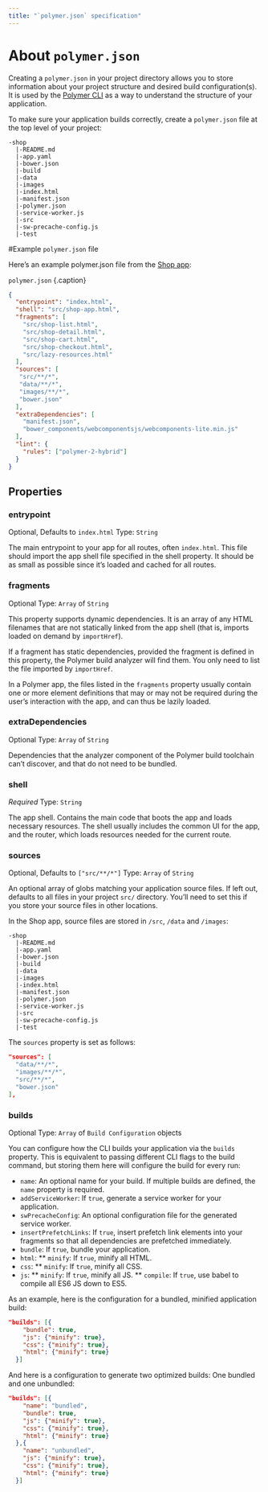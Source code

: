 ```yaml
---
title: "`polymer.json` specification"
---
```


<!-- toc -->

# About `polymer.json`

Creating a `polymer.json` in your project directory allows you to store information about your project structure and desired build configuration(s). It is used by the [Polymer CLI](sdffsdkjhk) as a way to understand the structure of your application.

To make sure your application builds correctly, create a `polymer.json` file at the top level of your project:

```
-shop
  |-README.md
  |-app.yaml
  |-bower.json
  |-build
  |-data
  |-images
  |-index.html
  |-manifest.json
  |-polymer.json
  |-service-worker.js
  |-src
  |-sw-precache-config.js
  |-test
```

#Example `polymer.json` file

Here’s an example polymer.json file from the [Shop app](https://github.com/Polymer/shop):

`polymer.json`
{.caption}
```json
{
  "entrypoint": "index.html",
  "shell": "src/shop-app.html",
  "fragments": [
    "src/shop-list.html",
    "src/shop-detail.html",
    "src/shop-cart.html",
    "src/shop-checkout.html",
    "src/lazy-resources.html"
  ],
  "sources": [
   "src/**/*",
   "data/**/*",
   "images/**/*",
   "bower.json"
  ],
  "extraDependencies": [
    "manifest.json",
    "bower_components/webcomponentsjs/webcomponents-lite.min.js"
  ],
  "lint": {
    "rules": ["polymer-2-hybrid"]
  }
}
```

## Properties

### entrypoint
Optional, Defaults to `index.html`
Type: `String`

The main entrypoint to your app for all routes, often `index.html`. This file should import the app shell file specified in the shell property. It should be as small as possible since it’s loaded and cached for all routes.

### fragments
Optional
Type: `Array` of `String`

This property supports dynamic dependencies. It is an array of any HTML filenames that are not statically linked from the app shell (that is, imports loaded on demand by `importHref`).

If a fragment has static dependencies, provided the fragment is defined in this property, the Polymer build analyzer will find them. You only need to list the file imported by `importHref`.

In a Polymer app, the files listed in the `fragments` property usually contain one or more element definitions that may or may not be required during the user’s interaction with the app, and can thus be lazily loaded.

### extraDependencies
Optional
Type: `Array` of `String`

Dependencies that the analyzer component of the Polymer build toolchain can’t discover, and that do not need to be bundled.

### shell
*Required* 
Type: `String`

The app shell. Contains the main code that boots the app and loads necessary resources. The shell usually includes the common UI for the app, and the router, which loads resources needed for the current route.

### sources
Optional, Defaults to `["src/**/*"]`
Type: `Array` of `String`

An optional array of globs matching your application source files. If left out, defaults to all files in your project `src/` directory. You’ll need to set this if you store your source files in other locations.

In the Shop app, source files are stored in `/src`, `/data` and `/images`:

```
-shop
  |-README.md
  |-app.yaml
  |-bower.json
  |-build
  |-data
  |-images
  |-index.html
  |-manifest.json
  |-polymer.json
  |-service-worker.js
  |-src
  |-sw-precache-config.js
  |-test
```

The `sources` property is set as follows:

```json
"sources": [
  "data/**/*",
  "images/**/*",
  "src/**/*",
  "bower.json"
],
```

### builds
Optional
Type: `Array` of `Build Configuration` objects

You can configure how the CLI builds your application via the `builds` property. This is equivalent to passing different CLI flags to the build command, but storing them here will configure the build for every run:

* `name`: An optional name for your build. If multiple builds are defined, the `name` property is required.
* `addServiceWorker`: If `true`, generate a service worker for your application.
* `swPrecacheConfig`: An optional configuration file for the generated service worker.
* `insertPrefetchLinks`: If `true`, insert prefetch link elements into your fragments so that all dependencies are prefetched immediately.
* `bundle`: If `true`, bundle your application.
* `html`:
** `minify`: If `true`, minify all HTML.
* `css`:
** `minify`: If `true`, minify all CSS.
* `js`:
** `minify`: If `true`, minify all JS.
** `compile`: If `true`, use babel to compile all ES6 JS down to ES5.

As an example, here is the configuration for a bundled, minified application build:

```json
"builds": [{
    "bundle": true,
    "js": {"minify": true},
    "css": {"minify": true},
    "html": {"minify": true}
  }]
```

And here is a configuration to generate two optimized builds: One bundled and one unbundled:

```json
"builds": [{
    "name": "bundled",
    "bundle": true,
    "js": {"minify": true},
    "css": {"minify": true},
    "html": {"minify": true}
  },{
    "name": "unbundled",
    "js": {"minify": true},
    "css": {"minify": true},
    "html": {"minify": true}
  }]
```